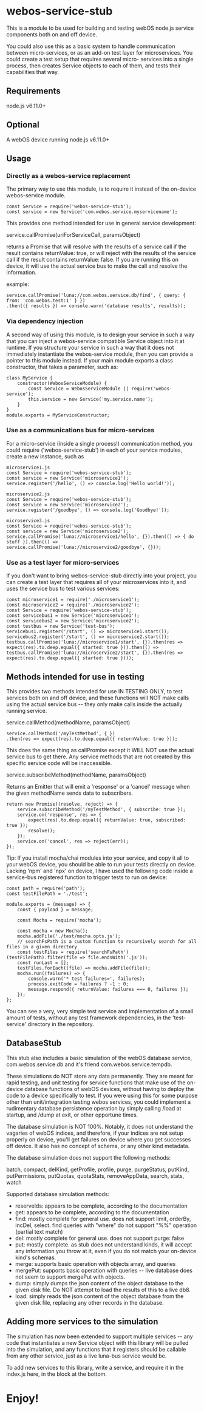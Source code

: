 # webos-service-stub

This is a module to be used for building and testing webOS node.js service components both on and
off device.

You could also use this as a basic system to handle communication between micro-services, or as an
add-on test layer for microservices.  You could create a test setup that requires several micro-
services into a single process, then creates Service objects to each of them, and tests their
capabilities that way.

## Requirements

node.js v6.11.0+

## Optional

A webOS device running node.js v6.11.0+

## Usage

### Directly as a webos-service replacement
The primary way to use this module, is to require it instead of the on-device webos-service module.
````
const Service = require('webos-service-stub');
const service = new Service('com.webos.service.myservicename');
````

This provides one method intended for use in general service development:

service.callPromise(uriForServiceCall, paramsObject)

returns a Promise that will resolve with the results of a service call if the result contains
returnValue: true, or will reject with the results of the service call if the result contains
returnValue: false.  If you are running this on device, it will use the actual service bus to
make the call and resolve the information.

example:
````
service.callPromise('luna://com.webos.service.db/find', { query: { from: 'com.webos.test:1' } })
.then(({ results }) => console.warn('database results', results));
````

### Via dependency injection

A second way of using this module, is to design your service in such a way that you can inject
a webos-service compatible Service object into it at runtime.  If you structure your service in such
a way that it does not immediately instantiate the webos-service module, then you can provide a
pointer to this module instead.  If your main module exports a class constructor, that takes a
parameter, such as:

````
class MyService {
    constructor(WebosServiceModule) {
        const Service = WebosServiceModule || require('webos-service');
        this.service = new Service('my.service.name');
    }
}
module.exports = MyServiceConstructor;
````

### Use as a communications bus for micro-services

For a micro-service (inside a single process!) communication method, you could require
('webos-service-stub') in each of your service modules, create a new instance, such as
````
microservice1.js
const Service = require('webos-service-stub');
const service = new Service('microservice1');
service.register('/hello', () => console.log('Hello world!'));
````
````
microservice2.js
const Service = require('webos-service-stub');
const service = new Service('microservice2');
service.register('/goodbye', () => console.log('Goodbye!'));
````
````
microservice3.js
const Service = require('webos-service-stub');
const service = new Service('microservice2');
service.callPromise('luna://microservice1/hello', {}).then(() => { do stuff }).then(() => service.callPromise('luna://microservice2/goodbye', {}));
````

### Use as a test layer for micro-services

If you don't want to bring webos-service-stub directly into your project, you can create a test
layer that requires all of your microservices into it, and uses the service bus to test various
services:
````
const microservice1 = require('./microservice1');
const microservice2 = require('./microservice2');
const Service = require('webos-service-stub');
const servicebus1 = new Service('microservice1');
const servicebus2 = new Service('microservice2');
const testbus = new Service('test-bus');
servicebus1.register('/start', () => microservice1.start());
servicebus2.register('/start', () => microservice2.start());
testbus.callPromise('luna://microservice1/start', {}).then(res => expect(res).to.deep.equal({ started: true })).then(() => testbus.callPromise('luna://microservice2/start', {}).then(res => expect(res).to.deep.equal({ started: true })));

````

## Methods intended for use in testing

This provides two methods intended for use IN TESTING ONLY, to test services both on and off device,
and these functions will NOT make calls using the actual service bus -- they only make calls inside
the actually running service.

service.callMethod(methodName, paramsObject)

````
service.callMethod('/myTestMethod', { })
.then(res => expect(res).to.deep.equal({ returnValue: true }));
````

This does the same thing as callPromise except it WILL NOT use the actual service bus to get there.
Any service methods that are not created by this specific service code will be inaccessible.

service.subscribeMethod(methodName, paramsObject)

Returns an Emitter that will emit a 'response' or a 'cancel' message when the given methodName
sends data to subscribers.

````
return new Promise((resolve, reject) => {
    service.subscribeMethod('/myTestMethod', { subscribe: true });
    service.on('response', res => {
        expect(res).to.deep.equal({ returnValue: true, subscribed: true });
        resolve();
    });
    service.on('cancel', res => reject(err));
});
````

Tip: If you install mocha/chai modules into your service, and copy it all to your webOS device,
you should be able to run your tests directly on device.  Lacking 'npm' and 'npx' on device, I have
used the following code inside a service-bus registered function to trigger tests to run on device:

````
const path = require('path');
const testFilePath = './test';

module.exports = (message) => {
    const { payload } = message;

    const Mocha = require('mocha');

    const mocha = new Mocha();
    mocha.addFile('./test/mocha.opts.js');
    // searchFsPath is a custom function to recursively search for all files in a given directory
    const testFiles = require('searchFsPath')(testFilePath).filter(file => file.endsWith('.js'));
    const runLast = [];
    testFiles.forEach((file) => mocha.addFile(file));
    mocha.run((failures) => {
        console.warn('* test failures=', failures);
        process.exitCode = failures ? -1 : 0;
        message.respond({ returnValue: failures === 0, failures });
    });
};
````

You can see a very, very simple test service and implementation of a small amount of tests, without
any test framework dependencies, in the 'test-service' directory in the repository.

## DatabaseStub

This stub also includes a basic simulation of the webOS database service, com.webos.service.db
and it's friend com.webos.service.tempdb.

These simulations do NOT store any data permanently.  They are meant for rapid testing, and unit
testing for service functions that make use of the on-device database functions of webOS devices,
without having to deploy the code to a device specifically to test.  If you were using this for
some purpose other than unit/integration testing webos services, you could implement a rudimentary
database persistence operation by simply calling /load at startup, and /dump at exit, or other
opportune times.

The database simulation is NOT 100%. Notably, it does not understand the vagaries of webOS indices,
and therefore, if your indices are not setup properly on device, you'll get failures on device where
you get successes off device. It also has no concept of schema, or any other kind metadata.

The database simulation does not support the following methods:

batch, compact, delKind, getProfile, profile, purge, purgeStatus, putKind,
putPermissions, putQuotas, quotaStats, removeAppData, search, stats, watch

Supported database simulation methods:

- reserveIds: appears to be complete, according to the documentation
- get: appears to be complete, according to the documentation
- find: mostly complete for general use. does not support limit, orderBy, incDel, select. find
  queries with "where" do not support "%%" operation (partial text match)
- del: mostly complete for general use. does not support purge: false
- put: mostly complete. as stub does not understand kinds, it will accept any information you throw
  at it, even if you do not match your on-device kind's schemas.
- merge: supports basic operation with objects array, and queries
- mergePut: supports basic operation with queries -- live database does not seem to support mergePut
  with objects.
- dump: simply dumps the json content of the object database to the given disk file. Do NOT attempt
  to load the results of this to a live db8.
- load: simply reads the json content of the object database from the given disk file, replacing any
  other records in the database.

## Adding more services to the simulation

The simulation has now been extended to support multiple services -- any code that instantiates a new Service object with this library will be pulled into the simulation, and any functions that it registers should be callable from any other service, just as a live luna-bus service would be.

To add new services to this library, write a service, and require it in the index.js here, in the block at the bottom.

# Enjoy!
